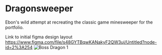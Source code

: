 # Dragonsweeper
Ebon's wild attempt at recreating the classic game minesweeper for the portfolio.

Link to initial figma design layout
https://www.figma.com/file/s48GYTBqwKANakyF2QW3uj/Untitled?node-id=2%3A254
![Boss Dragon 1](https://user-images.githubusercontent.com/99736403/162994135-65f74325-cf27-4807-b2b9-8e3cb9a2cd1a.png)
